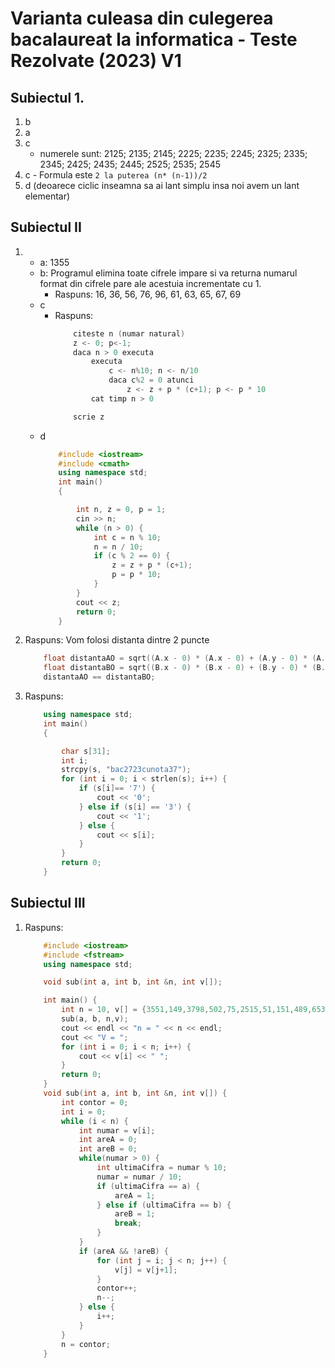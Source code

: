 # Varianta culeasa din culegerea bacalaureat la informatica - Teste Rezolvate (2023) V1

## Subiectul 1.
1. b
2. a
3. c
    - numerele sunt: 2125; 2135; 2145; 2225; 2235; 2245; 2325; 2335; 2345; 2425; 2435; 2445; 2525; 2535; 2545
4. c - Formula este `2 la puterea (n* (n-1))/2`
5. d (deoarece ciclic inseamna sa ai lant simplu insa noi avem un lant elementar)

## Subiectul II
1. 
    - a: 1355
    - b: Programul elimina toate cifrele impare si va returna numarul format din cifrele pare ale acestuia incrementate cu 1.
        - Raspuns: 16, 36, 56, 76, 96, 61, 63, 65, 67, 69
    - c
        - Raspuns:
            ```c++
                citeste n (numar natural)
                z <- 0; p<-1;
                daca n > 0 executa
                    executa
                        c <- n%10; n <- n/10
                        daca c%2 = 0 atunci
                            z <- z + p * (c+1); p <- p * 10
                    cat timp n > 0

                scrie z
            ```
    - d
        ```c++
            #include <iostream>
            #include <cmath>
            using namespace std;
            int main()
            {

                int n, z = 0, p = 1;
                cin >> n;
                while (n > 0) {
                    int c = n % 10;
                    n = n / 10;
                    if (c % 2 == 0) {
                        z = z + p * (c+1);
                        p = p * 10;
                    }
                }
                cout << z;
                return 0;
            }
        ```

2. Raspuns: Vom folosi distanta dintre 2 puncte
    ```c++
        float distantaAO = sqrt((A.x - 0) * (A.x - 0) + (A.y - 0) * (A.y - 0)));
        float distantaBO = sqrt((B.x - 0) * (B.x - 0) + (B.y - 0) * (B.y - 0)));
        distantaAO == distantaBO;
    ```
3. Raspuns:
    ```c++
        using namespace std;
        int main()
        {

            char s[31];
            int i;
            strcpy(s, "bac2723cunota37");
            for (int i = 0; i < strlen(s); i++) {
                if (s[i]== '7') {
                    cout << '0';
                } else if (s[i] == '3') {
                    cout << '1';
                } else {
                    cout << s[i];
                }
            }
            return 0;
        }
    ```
## Subiectul III
1. Raspuns:
    ```c++
        #include <iostream>
        #include <fstream>
        using namespace std;

        void sub(int a, int b, int &n, int v[]);

        int main() {
            int n = 10, v[] = {3551,149,3798,502,75,2515,51,151,489,653}, a = 5, b = 2;
            sub(a, b, n,v);
            cout << endl << "n = " << n << endl;
            cout << "V = ";
            for (int i = 0; i < n; i++) {
                cout << v[i] << " ";
            }
            return 0;
        }
        void sub(int a, int b, int &n, int v[]) {
            int contor = 0;
            int i = 0;
            while (i < n) {
                int numar = v[i];
                int areA = 0;
                int areB = 0;
                while(numar > 0) {
                    int ultimaCifra = numar % 10;
                    numar = numar / 10;
                    if (ultimaCifra == a) {
                        areA = 1;
                    } else if (ultimaCifra == b) {
                        areB = 1;
                        break;
                    }
                }
                if (areA && !areB) {
                    for (int j = i; j < n; j++) {
                        v[j] = v[j+1];
                    }
                    contor++;
                    n--;
                } else {
                    i++;
                }
            }
            n = contor;
        }
    ```